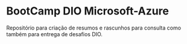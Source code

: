 # BootCamp DIO Microsoft-Azure

Repositório para criação de resumos e rascunhos para consulta como também para entrega de desafios DIO.


